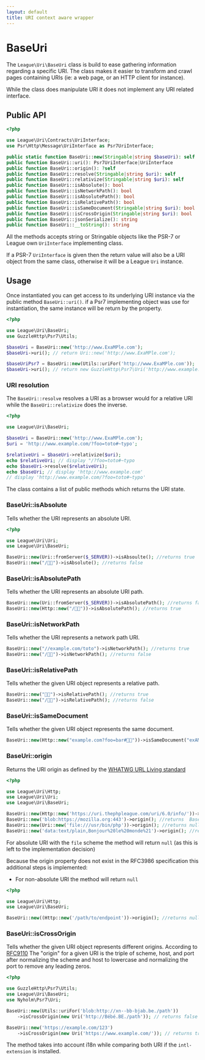 ```yaml
---
layout: default
title: URI context aware wrapper
---
```


BaseUri
=======

The `League\Uri\BaseUri` class is build to ease gathering information regarding a specific URI. 
The class makes it easier to transform and crawl pages containing URIs (ie: a web page, or an HTTP client for instance).

<p class="message-warning">While the class does manipulate URI it does not implement any URI related interface.</p>

## Public API

~~~php
<?php

use League\Uri\Contracts\UriInterface;
use Psr\Http\Message\UriInterface as Psr7UriInterface;

public static function BaseUri::new(Stringable|string $baseUri): self
public function BaseUri::uri(): Psr7UriInterface|UriInterface
public function BaseUri::origin(): ?self
public function BaseUri::resolve(Stringable|string $uri): self
public function BaseUri::relativize(Stringable|string $uri): self
public function BaseUri::isAbsolute(): bool
public function BaseUri::isNetworkPath(): bool
public function BaseUri::isAbsolutePath(): bool
public function BaseUri::isRelativePath(): bool
public function BaseUri::isSameDocument(Stringable|string $uri): bool
public function BaseUri::isCrossOrigin(Stringable|string $uri): bool
public function BaseUri::jsonSerialize(): string
public function BaseUri::__toString(): string
~~~

<p class="message-notice">All the methods accepts string or Stringable objects like the PSR-7 or League own <code>UriInterface</code> implementing class.</p>

<p class="message-notice">If a PSR-7 <code>UriInterface</code> is given then the return value will also be
a URI object from the same class, otherwise it will be a League <code>Uri</code> instance.</p>

## Usage

Once instantiated you can get access to its underlying URI instance via the public method `BaseUri::uri()`.
if a Psr7 implementing object was use for instantiation, the same instance
will be return by the property.

~~~php
<?php

use League\Uri\BaseUri;
use GuzzleHttp\Psr7\Utils;

$baseUri = BaseUri::new('http://www.ExaMPle.com');
$baseUri->uri(); // return Uri::new('http://www.ExaMPle.com');

$baseUriPsr7 = BaseUri::new(Utils::uriFor('http://www.ExaMPle.com'));
$baseUri->uri(); // return new GuzzleHttp\Psr7\Uri('http://www.example.com/?foo=toto#~typo');
~~~

### URI resolution

The `BaseUri::resolve` resolves a URI as a browser would for a relative URI while the
`BaseUri::relativize` does the inverse.

~~~php
<?php

use League\Uri\BaseUri;

$baseUri = BaseUri::new('http://www.ExaMPle.com');
$uri = 'http://www.example.com/?foo=toto#~typo';

$relativeUri = $baseUri->relativize($uri);
echo $relativeUri; // display "/?foo=toto#~typo
echo $baseUri->resolve($relativeUri);
echo $baseUri; // display 'http://www.example.com'
// display 'http://www.example.com/?foo=toto#~typo'
~~~

The class contains a list of public methods which returns the URI state.

### BaseUri::isAbsolute

Tells whether the URI represents an absolute URI.

~~~php
<?php

use League\Uri\Uri;
use League\Uri\BaseUri;

BaseUri::new(Uri::fromServer($_SERVER))->isAbsoulte(); //returns true
BaseUri::new("/🍣🍺")->isAbsolute(); //returns false
~~~

### BaseUri::isAbsolutePath

Tells whether the URI represents an absolute URI path.

~~~php
BaseUri::new(Uri::fromServer($_SERVER))->isAbsolutePath(); //returns false
BaseUri::new(Http::new("/🍣🍺"))->isAbsolutePath(); //returns true
~~~

### BaseUri::isNetworkPath

Tells whether the URI represents a network path URI.

~~~php
BaseUri::new("//example.com/toto")->isNetworkPath(); //returns true
BaseUri::new("/🍣🍺")->isNetworkPath(); //returns false
~~~

### BaseUri::isRelativePath

Tells whether the given URI object represents a relative path.

~~~php
BaseUri::new("🏳️‍🌈")->isRelativePath(); //returns true
BaseUri::new("/🍣🍺")->isRelativePath(); //returns false
~~~

### BaseUri::isSameDocument

Tells whether the given URI object represents the same document.

~~~php
BaseUri::new(Http::new("example.com?foo=bar#🏳️‍🌈"))->isSameDocument("exAMpLE.com?foo=bar#🍣🍺"); //returns true
~~~

### BaseUri::origin

Returns the URI origin as defined by the [WHATWG URL Living standard](https://url.spec.whatwg.org/#origin)

~~~php
<?php

use League\Uri\Http;
use League\Uri\Uri;
use League\Uri\BaseUri;

BaseUri::new(Http::new('https://uri.thephpleague.com/uri/6.0/info/'))->origin(); //returns BaseUri::new(Http::new('https://uri.thephpleague.com'));
BaseUri::new('blob:https://mozilla.org:443')->origin(); //returns  BaseUri::new('https://mozilla.org')
BaseUri::new(Uri::new('file:///usr/bin/php'))->origin(); //returns null
BaseUri::new('data:text/plain,Bonjour%20le%20monde%21')->origin(); //returns null
~~~

<p class="message-info">For absolute URI with the <code>file</code> scheme the method will return <code>null</code> (as this is left to the implementation decision)</p>

Because the origin property does not exist in the RFC3986 specification this additional steps is implemented:

- For non-absolute URI the method will return `null`

~~~php
<?php

use League\Uri\Http;
use League\Uri\BaseUri;

BaseUri::new((Http::new('/path/to/endpoint'))->origin(); //returns null
~~~

### BaseUri::isCrossOrigin

Tells whether the given URI object represents different origins.
According to [RFC9110](https://www.rfc-editor.org/rfc/rfc9110#section-4.3.1) The "origin"
for a given URI is the triple of scheme, host, and port after normalizing
the scheme and host to lowercase and normalizing the port to remove
any leading zeros.

~~~php
<?php

use GuzzleHttp\Psr7\Utils;
use League\Uri\BaseUri;
use Nyholm\Psr7\Uri;

BaseUri::new(Utils::uriFor('blob:http://xn--bb-bjab.be./path'))
    ->isCrossOrigin(new Uri('http://Bébé.BE./path')); // returns false

BaseUri::new('https://example.com/123')
    ->isCrossOrigin(new Uri('https://www.example.com/')); // returns true
~~~

The method takes into account i18n while comparing both URI if the `intl-extension` is installed.
